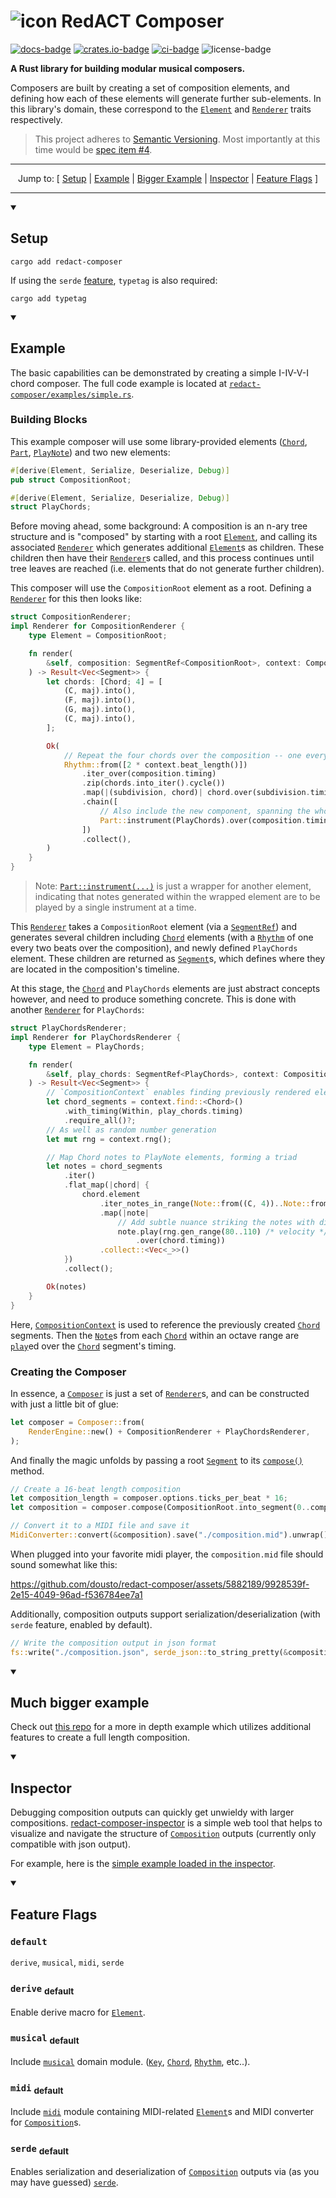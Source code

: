 # ![icon] RedACT Composer

[![docs-badge]][docs-link]
[![crates.io-badge]][crates.io-link]
[![ci-badge]][ci-link]
![license-badge]

**A Rust library for building modular musical composers.**

Composers are built by creating a set of composition elements, and defining how each of these elements will generate
further sub-elements. In this library's domain, these correspond to the
[`Element`](crate::Element) and [`Renderer`](crate::Renderer) traits respectively.

> This project adheres to [Semantic Versioning](https://semver.org/spec/v2.0.0.html). Most importantly at this time
> would be [spec item #4](https://semver.org/spec/v2.0.0.html#spec-item-4).

<hr />
<div align="center">

Jump to: [
[Setup](#setup)
| [Example](#example)
| [Bigger Example](#much-bigger-example)
| [Inspector](#inspector)
| [Feature Flags](#feature-flags)
]
</div>
<hr />

<details open>
<summary>

## Setup
</summary>

```shell
cargo add redact-composer
```

If using the `serde` [feature](#feature-flags), `typetag` is also required:
```shell
cargo add typetag
```
</details>

<details open>
<summary> 

## Example
</summary>

The basic capabilities can be demonstrated by creating a simple I-IV-V-I chord composer. The full code example is
located at
[`redact-composer/examples/simple.rs`](https://github.com/dousto/redact-composer/blob/main/redact-composer/examples/simple.rs).

### Building Blocks
This example composer will use some library-provided elements ([`Chord`](crate::musical::elements::Chord),
[`Part`](crate::elements::Part), [`PlayNote`](crate::elements::PlayNote)) and two new elements:
```rust
#[derive(Element, Serialize, Deserialize, Debug)]
pub struct CompositionRoot;

#[derive(Element, Serialize, Deserialize, Debug)]
struct PlayChords;
```

Before moving ahead, some background: A composition is an n-ary tree structure and is "composed" by starting with a
root [`Element`](crate::Element), and calling its associated [`Renderer`](crate::Renderer) which
generates additional [`Element`](crate::Element)s as children. These children then have their
[`Renderer`](crate::Renderer)s called, and this process continues until tree leaves are reached (i.e. elements that do
not generate further children).

This composer will use the `CompositionRoot` element as a root. Defining a [`Renderer`](crate::Renderer) for this
then looks like:

```rust
struct CompositionRenderer;
impl Renderer for CompositionRenderer {
    type Element = CompositionRoot;

    fn render(
        &self, composition: SegmentRef<CompositionRoot>, context: CompositionContext,
    ) -> Result<Vec<Segment>> {
        let chords: [Chord; 4] = [
            (C, maj).into(),
            (F, maj).into(),
            (G, maj).into(),
            (C, maj).into(),
        ];

        Ok(
            // Repeat the four chords over the composition -- one every two beats
            Rhythm::from([2 * context.beat_length()])
                .iter_over(composition.timing)
                .zip(chords.into_iter().cycle())
                .map(|(subdivision, chord)| chord.over(subdivision.timing()))
                .chain([
                    // Also include the new component, spanning the whole composition
                    Part::instrument(PlayChords).over(composition.timing),
                ])
                .collect(),
        )
    }
}
```

> Note: [`Part::instrument(...)`](crate::elements::Part::instrument) is just a wrapper for another element, indicating
> that notes generated within the wrapped element are to be played by a single instrument at a time.

This [`Renderer`](crate::Renderer) takes a `CompositionRoot` element (via a [`SegmentRef`](crate::SegmentRef)) and generates several
children including [`Chord`](crate::musical::elements::Chord) elements (with a [`Rhythm`](crate::musical::rhythm::Rhythm) of one every two beats over the composition), and
newly defined `PlayChords` element. These children are returned as [`Segment`](crate::Segment)s, which defines where they
are located in the composition's timeline.

At this stage, the [`Chord`](crate::musical::elements::Chord) and `PlayChords` elements are just abstract concepts
however, and need to produce something concrete. This is done with another [`Renderer`](crate::Renderer) for
`PlayChords`:

```rust
struct PlayChordsRenderer;
impl Renderer for PlayChordsRenderer {
    type Element = PlayChords;

    fn render(
        &self, play_chords: SegmentRef<PlayChords>, context: CompositionContext,
    ) -> Result<Vec<Segment>> {
        // `CompositionContext` enables finding previously rendered elements
        let chord_segments = context.find::<Chord>()
            .with_timing(Within, play_chords.timing)
            .require_all()?;
        // As well as random number generation
        let mut rng = context.rng();

        // Map Chord notes to PlayNote elements, forming a triad
        let notes = chord_segments
            .iter()
            .flat_map(|chord| {
                chord.element
                    .iter_notes_in_range(Note::from((C, 4))..Note::from((C, 5)))
                    .map(|note|
                        // Add subtle nuance striking the notes with different velocities
                        note.play(rng.gen_range(80..110) /* velocity */)
                            .over(chord.timing))
                    .collect::<Vec<_>>()
            })
            .collect();

        Ok(notes)
    }
}
```

Here, [`CompositionContext`](crate::render::context::CompositionContext) is used to reference the previously created
[`Chord`](crate::musical::elements::Chord) segments. Then the [`Note`](crate::musical::elements::Note)s from each
[`Chord`](crate::musical::elements::Chord) within an octave range are [`play`](crate::musical::Note::play)ed over the
[`Chord`](crate::musical::elements::Chord) segment's timing.

### Creating the Composer
In essence, a [`Composer`](crate::Composer) is just a set of [`Renderer`](crate::Renderer)s, and can be constructed with
just a little bit of glue:

```rust
let composer = Composer::from(
    RenderEngine::new() + CompositionRenderer + PlayChordsRenderer,
);
```

And finally the magic unfolds by passing a root [`Segment`](crate::Segment) to its
[`compose()`](crate::Composer::compose) method.

```rust
// Create a 16-beat length composition
let composition_length = composer.options.ticks_per_beat * 16;
let composition = composer.compose(CompositionRoot.into_segment(0..composition_length));

// Convert it to a MIDI file and save it
MidiConverter::convert(&composition).save("./composition.mid").unwrap();
```

When plugged into your favorite midi player, the `composition.mid` file should sound somewhat like this:

<https://github.com/dousto/redact-composer/assets/5882189/9928539f-2e15-4049-96ad-f536784ee7a1>

Additionally, composition outputs support serialization/deserialization (with `serde` feature, enabled by default).

```rust
// Write the composition output in json format
fs::write("./composition.json", serde_json::to_string_pretty(&composition).unwrap()).unwrap();
```
</details>
<details open>
<summary>

## Much bigger example
</summary>

Check out [this repo](https://github.com/dousto/redact-renderer-example) for a more in depth example which utilizes
additional features to create a full length composition.
</details>
<details open>
<summary>

## Inspector
</summary>

Debugging composition outputs can quickly get unwieldy with larger compositions.
[redact-composer-inspector](https://dousto.github.io/redact-composer-inspector/) is a simple web tool that helps to
visualize and navigate the structure of [`Composition`](crate::Composition) outputs (currently only compatible with
json output).

For example, here is the [simple example loaded in the inspector](https://dousto.github.io/redact-composer-inspector/inspect?composition=examples/simple).
</details>
<details open>
<summary>

## Feature Flags
</summary>

### `default`
`derive`, `musical`, `midi`, `serde`

### `derive` <sub>default</sub>
Enable derive macro for [`Element`](crate::Element).

### `musical` <sub>default</sub>
Include [`musical`](crate::musical) domain module. ([`Key`](crate::musical::Key), [`Chord`](crate::musical::Chord),
[`Rhythm`](crate::musical::rhythm::Rhythm), etc..).

### `midi` <sub>default</sub>
Include [`midi`](crate::midi) module containing MIDI-related [`Element`](crate::Element)s and MIDI converter for
[`Composition`](crate::Composition)s.

### `serde` <sub>default</sub>
Enables serialization and deserialization of [`Composition`](crate::Composition) outputs via (as you may have guessed)
[`serde`](https://docs.rs/serde/latest/serde/).
</details>

[icon]: https://dousto.github.io/redact-composer-inspector-dev/favicon-32.png ""
[docs-badge]: https://docs.rs/redact-composer/badge.svg
[docs-link]: https://docs.rs/redact-composer
[crates.io-badge]: https://img.shields.io/crates/v/redact-composer.svg
[crates.io-link]: https://crates.io/crates/redact-composer
[ci-badge]: https://github.com/dousto/redact-composer/workflows/CI/badge.svg
[ci-link]: https://github.com/dousto/redact-composer/actions
[license-badge]: https://img.shields.io/crates/l/redact-composer.svg